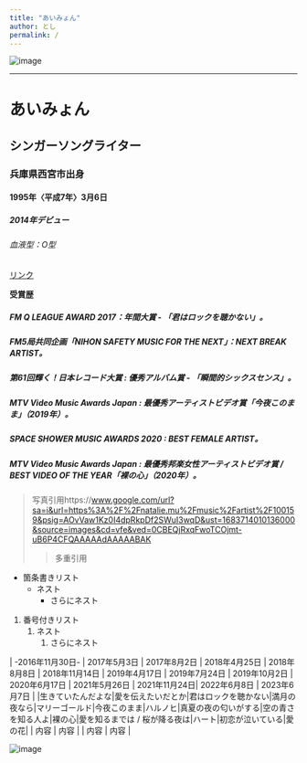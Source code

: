 ```yaml
---
title: "あいみょん"
author: とし
permalink: /
---
```

![image](https://github.com/torororororo/GHPages_WebSite/assets/133000354/f2b66d32-2800-4c00-8af5-5cfa59f6e734)





---


# あいみょん
## シンガーソングライター
### 兵庫県西宮市出身
#### 1995年〈平成7年〉3月6日
##### 2014年デビュー
###### 血液型：O型


[リンク](https://www.google.co.jp/)

**受賞歴**
##### FM Q LEAGUE AWARD 2017：年間大賞 - 「君はロックを聴かない」。
##### FM5局共同企画「NIHON SAFETY MUSIC FOR THE NEXT」：NEXT BREAK ARTIST。
##### 第61回輝く！日本レコード大賞 : 優秀アルバム賞 - 「瞬間的シックスセンス」。
##### MTV Video Music Awards Japan : 最優秀アーティストビデオ賞「今夜このまま」（2019年）。
##### SPACE SHOWER MUSIC AWARDS 2020 : BEST FEMALE ARTIST。
##### MTV Video Music Awards Japan : 最優秀邦楽女性アーティストビデオ賞 / BEST VIDEO OF THE YEAR「裸の心」（2020年）。

> 写真引用https://www.google.com/url?sa=i&url=https%3A%2F%2Fnatalie.mu%2Fmusic%2Fartist%2F100159&psig=AOvVaw1Kz0I4dpRkpDf2SWuI3wqD&ust=1683714010136000&source=images&cd=vfe&ved=0CBEQjRxqFwoTCOjmt-uB6P4CFQAAAAAdAAAAABAK
>> 多重引用


- 箇条書きリスト
  - ネスト
    - さらにネスト


1. 番号付きリスト
   1. ネスト
      1. さらにネスト


| -2016年11月30日- | 2017年5月3日  |  2017年8月2日 | 2018年4月25日 | 2018年8月8日 | 2018年11月14日 | 2019年4月17日 | 2019年7月24日 | 2019年10月2日 | 2020年6月17日 | 2021年5月26日 | 2021年11月24日| 2022年6月8日 | 2023年6月7日 |
|生きていたんだよな|愛を伝えたいだとか|君はロックを聴かない|満月の夜なら|マリーゴールド|今夜このまま|ハルノヒ|真夏の夜の匂いがする|空の青さを知る人よ|裸の心|愛を知るまでは / 桜が降る夜は|ハート|初恋が泣いている|愛の花|
| 内容  | 内容  |
| 内容  | 内容  |

![image](/GHPages_WebSite/assets/images/logo-150.png)
